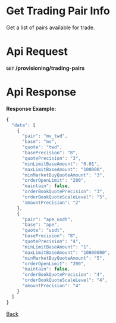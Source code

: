 # Get Trading Pair Info

Get a list of pairs available for trade.

# Api Request

**`GET` /provisioning/trading-pairs**

# Api Response

**Response Example:**

```javascript
{
  "data": [
    {
      "pair": "mv_twd",
      "base": "mv",
      "quote": "twd",
      "basePrecision": "8",
      "quotePrecision": "3",
      "minLimitBaseAmount": "0.01",
      "maxLimitBaseAmount": "100000",
      "minMarketBuyQuoteAmount": "3",
      "orderOpenLimit": "200",
      "maintain": false,
      "orderBookQuotePrecision": "3",
      "orderBookQuoteScaleLevel": "5",
      "amountPrecision": "2"
    },
    {
      "pair": "ape_usdt",
      "base": "ape",
      "quote": "usdt",
      "basePrecision": "8",
      "quotePrecision": "4",
      "minLimitBaseAmount": "1",
      "maxLimitBaseAmount": "10000000",
      "minMarketBuyQuoteAmount": "5",
      "orderOpenLimit": "200",
      "maintain": false,
      "orderBookQuotePrecision": "4",
      "orderBookQuoteScaleLevel": "4",
      "amountPrecision": "4"
    }
  ]
}
```
[Back](../summary.md)